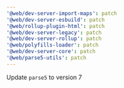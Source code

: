 ```yaml
---
'@web/dev-server-import-maps': patch
'@web/dev-server-esbuild': patch
'@web/rollup-plugin-html': patch
'@web/dev-server-legacy': patch
'@web/dev-server-rollup': patch
'@web/polyfills-loader': patch
'@web/dev-server-core': patch
'@web/parse5-utils': patch
---
```


Update `parse5` to version 7
